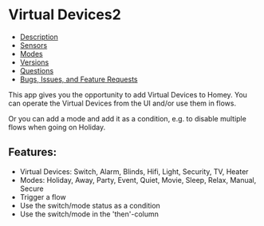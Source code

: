 # Virtual Devices2

* [Description](index)
* [Sensors](sensor)
* [Modes](mode)
* [Versions](version)
* [Questions](https://community.athom.com/t/virtual-devices/1723)
* [Bugs, Issues, and Feature Requests](https://github.com/ArjanKranenburg/virtual-devices/issues)

This app gives you the opportunity to add Virtual Devices to Homey. You can operate the Virtual Devices from the UI and/or use them in flows.

Or you can add a mode and add it as a condition, e.g. to disable multiple flows when going on Holiday.

## Features:

* Virtual Devices: Switch, Alarm, Blinds, Hifi, Light, Security, TV, Heater
* Modes: Holiday, Away, Party, Event, Quiet, Movie, Sleep, Relax, Manual, Secure
* Trigger a flow
* Use the switch/mode status as a condition
* Use the switch/mode in the 'then'-column
